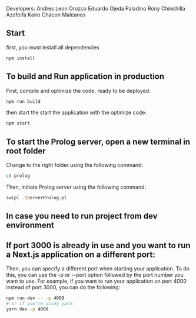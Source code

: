 Developers: 
Andres Leon Orozco
Eduardo Ojeda Paladino
Rony Chinchilla Azofeifa
Kairo Chacon Maleanos

## Start

first, you must install all dependencies
```bash
npm install

```

## To build and Run application in production

First, compile and optimize the code, ready to be deployed:

```bash
npm run build
```

then start the start the application with the optimize code:

```bash
npm start
```

## To start the Prolog server, open a new terminal in root folder

Change to the right folder using the following command: 

```bash
cd prolog
```
Then, initiate Prolog server using the following command:

```bash
swipl .\ServerProlog.pl
```

## In case you need to run project from dev environment

## If port 3000 is already in use and you want to run a Next.js application on a different port:

Then, you can specify a different port when starting your application. 
To do this, you can use the -p or --port option followed by the port number you want to use. 
For example, if you want to run your application on port 4000 instead of port 3000, you can do the following:

```bash
npm run dev -- -p 4000
# or if you're using yarn:
yarn dev -p 4000
```